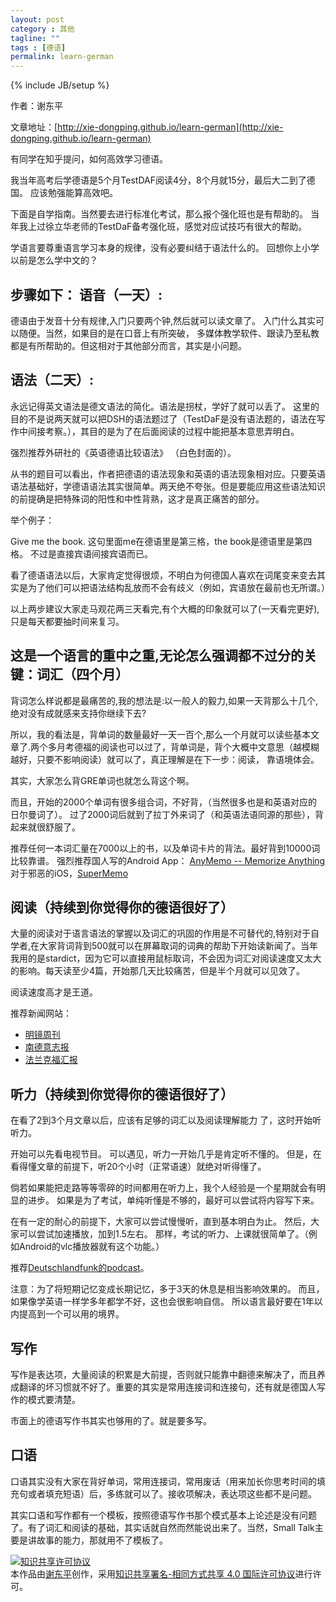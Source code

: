 ```yaml
---
layout: post
category : 其他
tagline: ""
tags : [德语]
permalink: learn-german
---
```

{% include JB/setup %}


作者：谢东平

文章地址：[http://xie-dongping.github.io/learn-german](http://xie-dongping.github.io/learn-german)

有同学在知乎提问，如何高效学习德语。

我当年高考后学德语是5个月TestDAF阅读4分，8个月就15分，最后大二到了德国。
应该勉强能算高效吧。

下面是自学指南。当然要去进行标准化考试，那么报个强化班也是有帮助的。
当年我上过徐立华老师的TestDaF备考强化班，感觉对应试技巧有很大的帮助。

学语言要尊重语言学习本身的规律，没有必要纠结于语法什么的。
回想你上小学以前是怎么学中文的？

步骤如下：
语音（一天）:
-------------

德语由于发音十分有规律,入门只要两个钟,然后就可以读文章了。 入门什么其实可以随便。当然，如果目的是在口音上有所突破，
多媒体教学软件、跟读乃至私教都是有所帮助的。但这相对于其他部分而言，其实是小问题。

语法（二天）:
-------------

永远记得英文语法是德文语法的简化。语法是拐杖，学好了就可以丢了。 这里的目的不是说两天就可以把DSH的语法题过了（TestDaF是没有语法题的，语法在写作中间接考察。），其目的是为了在后面阅读的过程中能把基本意思弄明白。

强烈推荐外研社的《英语德语比较语法》 （白色封面的）。

从书的题目可以看出，作者把德语的语法现象和英语的语法现象相对应。只要英语语法基础好，学德语语法其实很简单。两天绝不夸张。但是要能应用这些语法知识的前提确是把特殊词的阳性和中性背熟，这才是真正痛苦的部分。

举个例子：

Give me the book. 这句里面me在德语里是第三格，the book是德语里是第四格。
不过是直接宾语间接宾语而已。

看了德语语法以后，大家肯定觉得很烦，不明白为何德国人喜欢在词尾变来变去其实是为了他们可以把语法结构乱放而不会有歧义（例如，宾语放在最前也无所谓。）

以上两步建议大家走马观花两三天看完,有个大概的印象就可以了(一天看完更好),只是每天都要抽时间来复习。

这是一个语言的重中之重,无论怎么强调都不过分的关键：词汇（四个月）
----------------------------------------------------------------

背词怎么样说都是最痛苦的,我的想法是:以一般人的毅力,如果一天背那么十几个,绝对没有成就感来支持你继续下去?

所以，我的看法是，背单词的数量最好一天一百个,那么一个月就可以读些基本文章了.两个多月考德福的阅读也可以过了，背单词是，背个大概中文意思（越模糊越好，只要不影响阅读）就可以了，真正理解是在下一步：阅读， 靠语境体会。

其实，大家怎么背GRE单词也就怎么背这个啊。

而且，开始的2000个单词有很多组合词，不好背，（当然很多也是和英语对应的日尔曼词了）。
过了2000词后就到了拉丁外来词了（和英语法语同源的那些），背起来就很舒服了。

推荐任何一本词汇量在7000以上的书，以及单词卡片的背法。最好背到10000词比较靠谱。
强烈推荐国人写的Android App： [AnyMemo -- Memorize Anything](http://anymemo.org/)
对于邪恶的iOS，[SuperMemo](https://itunes.apple.com/en/app/supermemo/id326593743?mt=8)

阅读（持续到你觉得你的德语很好了） 
-----------------------------------

大量的阅读对于语言语法的掌握以及词汇的巩固的作用是不可替代的,特别对于自学者,在大家背词背到500就可以在屏幕取词的词典的帮助下开始读新闻了。当年我用的是stardict，因为它可以直接用鼠标取词，不会因为词汇对阅读速度又太大的影响。每天读至少4篇，开始那几天比较痛苦，但是半个月就可以见效了。

阅读速度高才是王道。

推荐新闻网站： 
*    [明镜周刊](http://www.spiegel.de/)
*    [南德意志报](http://www.sueddeutsche.de/)
*    [法兰克福汇报](http://www.faz.net)

听力（持续到你觉得你的德语很好了）
---------------------------------

在看了2到3个月文章以后，应该有足够的词汇以及阅读理解能力
了，这时开始听听力。

开始可以先看电视节目。
可以遇见，听力一开始几乎是肯定听不懂的。
但是，在看得懂文章的前提下，听20个小时（正常语速）就绝对听得懂了。

倘若如果能把走路等等零碎的时间都用在听力上，我个人经验是一个星期就会有明显的进步。
如果是为了考试，单纯听懂是不够的，最好可以尝试将内容写下来。

在有一定的耐心的前提下，大家可以尝试慢慢听，直到基本明白为止。
然后，大家可以尝试加速播放，加到1.5左右。
那样，考试的听力、上课就很简单了。（例如Android的vlc播放器就有这个功能。）

推荐[Deutschlandfunk的podcast](http://www.deutschlandfunk.de/podcast.346.de.html)。

注意：为了将短期记忆变成长期记忆，多于3天的休息是相当影响效果的。
而且，如果像学英语一样学多年都学不好，这也会很影响自信。
所以语言最好要在1年以内提高到一个可以用的境界。

写作
---

写作是表达项，大量阅读的积累是大前提，否则就只能靠中翻德来解决了，而且养成翻译的坏习惯就不好了。重要的其实是常用连接词和连接句，还有就是德国人写作的模式要清楚。

市面上的德语写作书其实也够用的了。就是要多写。

口语
----

口语其实没有大家在背好单词，常用连接词，常用废话（用来加长你思考时间的填充句或者填充短语）后，多练就可以了。接收项解决，表达项这些都不是问题。


其实口语和写作都有一个模板，按照德语写作书那个模式基本上论述是没有问题了。有了词汇和阅读的基础，其实话就自然而然能说出来了。当然，Small Talk主要是讲故事的能力，那就用不了模板了。


<a rel="license" href="http://creativecommons.org/licenses/by-sa/4.0/"><img alt="知识共享许可协议" style="border-width:0" src="https://i.creativecommons.org/l/by-sa/4.0/88x31.png" /></a><br />本<span xmlns:dct="http://purl.org/dc/terms/" href="http://purl.org/dc/dcmitype/Text" rel="dct:type">作品</span>由<a xmlns:cc="http://creativecommons.org/ns#" href="http://xie-dongping.github.io/learn-german" property="cc:attributionName" rel="cc:attributionURL">谢东平</a>创作，采用<a rel="license" href="http://creativecommons.org/licenses/by-sa/4.0/">知识共享署名-相同方式共享 4.0 国际许可协议</a>进行许可。

